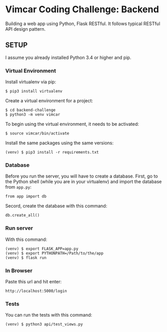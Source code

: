 # Vimcar Coding Challenge: Backend

Building a web app using Python, Flask RESTful. It follows typical RESTful API design pattern.

## SETUP

I assume you already installed Python 3.4 or higher and pip.

### Virtual Environment

Install virtualenv via pip:

```
$ pip3 install virtualenv
```

Create a virtual environment for a project:

```
$ cd backend-challenge
$ python3 -m venv vimcar
```

To begin using the virtual environment, it needs to be activated:

```
$ source vimcar/bin/activate
```

Install the same packages using the same versions:

```
(venv) $ pip3 install -r requirements.txt
```

### Database

Before you run the server, you will have to create a database.
First, go to the Python shell (while you are in your virtualenv) and import the database from `app.py`:

```
from app import db
```

Secord, create the database with this command:

```
db.create_all()
```

### Run server

With this command:

```
(venv) $ export FLASK_APP=app.py
(venv) $ export PYTHONPATH=/Path/to/the/app
(venv) $ flask run
```

### In Browser

Paste this url and hit enter:

```
http://localhost:5000/login
```

### Tests

You can run the tests with this command:

```
(venv) $ python3 api/test_views.py
```

